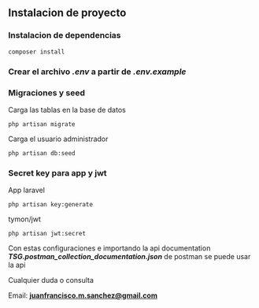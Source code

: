 ## Instalacion de proyecto

### Instalacion de dependencias
~~~
composer install
~~~

### Crear el archivo ***.env*** a partir de ***.env.example***

### Migraciones y seed
Carga las tablas en la base de datos
~~~
php artisan migrate
~~~

Carga el usuario administrador
~~~
php artisan db:seed
~~~


### Secret key para app y jwt

App laravel
~~~
php artisan key:generate
~~~

tymon/jwt
~~~
php artisan jwt:secret
~~~

Con estas configuraciones e importando la api documentation ***TSG.postman_collection_documentation.json*** de postman se puede usar la api

Cualquier duda o consulta

Email: **juanfrancisco.m.sanchez@gmail.com**

